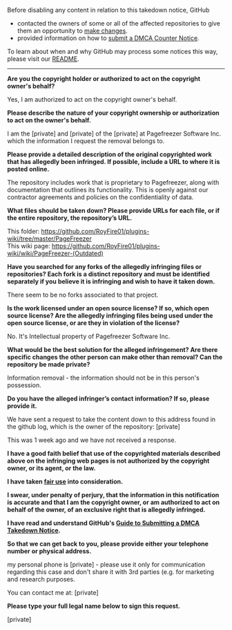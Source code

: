 Before disabling any content in relation to this takedown notice, GitHub
- contacted the owners of some or all of the affected repositories to give them an opportunity to [make changes](https://docs.github.com/en/github/site-policy/dmca-takedown-policy#a-how-does-this-actually-work).
- provided information on how to [submit a DMCA Counter Notice](https://docs.github.com/en/articles/guide-to-submitting-a-dmca-counter-notice).

To learn about when and why GitHub may process some notices this way, please visit our [README](https://github.com/github/dmca/blob/master/README.md).

---

**Are you the copyright holder or authorized to act on the copyright owner's behalf?**

Yes, I am authorized to act on the copyright owner's behalf.

**Please describe the nature of your copyright ownership or authorization to act on the owner's behalf.**

I am the [private] and [private] of the [private] at Pagefreezer Software Inc. which the information I request the removal belongs to.

**Please provide a detailed description of the original copyrighted work that has allegedly been infringed. If possible, include a URL to where it is posted online.**

The repository includes work that is proprietary to Pagefreezer, along with documentation that outlines its functionality. This is openly against our contractor agreements and policies on the confidentiality of data.

**What files should be taken down? Please provide URLs for each file, or if the entire repository, the repository’s URL.**

This folder: https://github.com/RoyFire01/plugins-wiki/tree/master/PageFreezer  
This wiki page: https://github.com/RoyFire01/plugins-wiki/wiki/PageFreezer-(Outdated)

**Have you searched for any forks of the allegedly infringing files or repositories? Each fork is a distinct repository and must be identified separately if you believe it is infringing and wish to have it taken down.**

There seem to be no forks associated to that project.

**Is the work licensed under an open source license? If so, which open source license? Are the allegedly infringing files being used under the open source license, or are they in violation of the license?**

No. It's Intellectual property of Pagefreezer Software Inc.

**What would be the best solution for the alleged infringement? Are there specific changes the other person can make other than removal? Can the repository be made private?**

Information removal - the information should not be in this person's possession.

**Do you have the alleged infringer’s contact information? If so, please provide it.**

We have sent a request to take the content down to this address found in the github log, which is the owner of the repository: [private]

This was 1 week ago and we have not received a response.

**I have a good faith belief that use of the copyrighted materials described above on the infringing web pages is not authorized by the copyright owner, or its agent, or the law.**

**I have taken <a href="https://www.lumendatabase.org/topics/22">fair use</a> into consideration.**

**I swear, under penalty of perjury, that the information in this notification is accurate and that I am the copyright owner, or am authorized to act on behalf of the owner, of an exclusive right that is allegedly infringed.**

**I have read and understand GitHub's <a href="https://docs.github.com/articles/guide-to-submitting-a-dmca-takedown-notice/">Guide to Submitting a DMCA Takedown Notice</a>.**

**So that we can get back to you, please provide either your telephone number or physical address.**

my personal phone is [private] - please use it only for communication regarding this case and don't share it with 3rd parties (e.g. for marketing and research purposes.

You can contact me at: [private]

**Please type your full legal name below to sign this request.**

[private]
